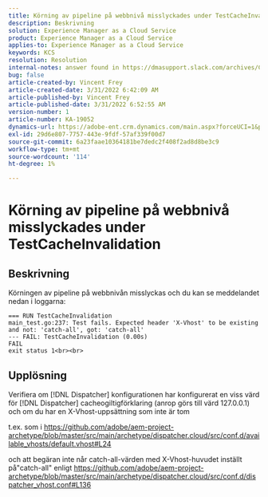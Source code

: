 ```yaml
---
title: Körning av pipeline på webbnivå misslyckades under TestCacheInvalidation
description: Beskrivning
solution: Experience Manager as a Cloud Service
product: Experience Manager as a Cloud Service
applies-to: Experience Manager as a Cloud Service
keywords: KCS
resolution: Resolution
internal-notes: answer found in https://dmasupport.slack.com/archives/C013SBSHPKK/p1645102872540889?thread_ts=1645102277.855389&cid=C013SBSHPKK
bug: false
article-created-by: Vincent Frey
article-created-date: 3/31/2022 6:42:09 AM
article-published-by: Vincent Frey
article-published-date: 3/31/2022 6:52:55 AM
version-number: 1
article-number: KA-19052
dynamics-url: https://adobe-ent.crm.dynamics.com/main.aspx?forceUCI=1&pagetype=entityrecord&etn=knowledgearticle&id=4a8a30af-bdb0-ec11-9840-0022480bde18
exl-id: 29d6e807-7757-443e-9fdf-57af339f00d7
source-git-commit: 6a23faae10364181be7dedc2f408f2ad8d8be3c9
workflow-type: tm+mt
source-wordcount: '114'
ht-degree: 1%

---
```


# Körning av pipeline på webbnivå misslyckades under TestCacheInvalidation

## Beskrivning


Körningen av pipeline på webbnivån misslyckas och du kan se meddelandet nedan i loggarna:

```
=== RUN TestCacheInvalidation
main_test.go:237: Test fails. Expected header 'X-Vhost' to be existing and not: 'catch-all', got: 'catch-all'
--- FAIL: TestCacheInvalidation (0.00s)
FAIL
exit status 1<br><br>
```


## Upplösning


Verifiera om [!DNL Dispatcher] konfigurationen har konfigurerat en viss värd för [!DNL Dispatcher] cacheogiltigförklaring (anrop görs till värd 127.0.0.1) och om du har en X-Vhost-uppsättning som inte är tom

t.ex. som i https://github.com/adobe/aem-project-archetype/blob/master/src/main/archetype/dispatcher.cloud/src/conf.d/available_vhosts/default.vhost#L24

och att begäran inte når catch-all-värden med X-Vhost-huvudet inställt på&quot;catch-all&quot; enligt https://github.com/adobe/aem-project-archetype/blob/master/src/main/archetype/dispatcher.cloud/src/conf.d/dispatcher_vhost.conf#L136
